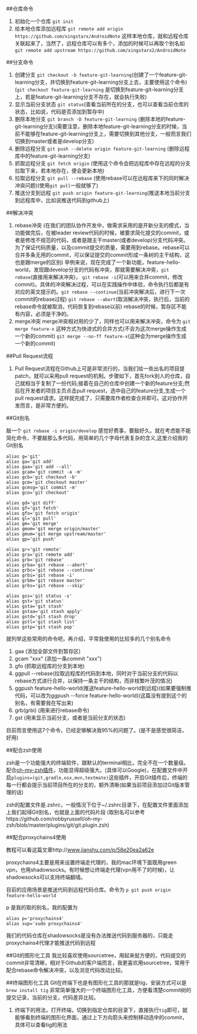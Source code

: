##仓库命令
1. 初始化一个仓库 `git init`
2. 给本地仓库添加远程库 `git remote add origin https://github.com/xingstarx/AndroidNote`  这样本地仓库，就和远程仓库关联起来了，当然了，远程仓库可以有多个，添加的时候可以再取个别名如`git remote add upstream https://github.com/xingstarx2/AndroidNote`

##分支命令

1. 创建分支 `git checkout -b feature-git-learning`(创建了一个feature-git-learning分支，并切换到feature-git-learning分支上去，主要使用这个命令) (`git checkout feature-git-learning` 是切换到feature-git-learning分支上，若是feature-git-learning分支不存在，就会执行失败)
2. 显示当前分支状态 `git status`(查看当前所在的分支，也可以查看当前仓库的状态，比如说，代码是否添加到暂存中)
3. 删除本地分支 `git branch -D feature-git-learning` (删除本地的feature-git-learning分支)(需要注意，删除本地feature-git-learning分支的时候，当前不能够在feature-git-learning分支上，需要切换到其他分支，一般而言我们切换到master或者是develop分支)
4. 删除远程分支 `git push --delete origin feature-git-learning` (删除远程库中的feature-git-learning分支)
5. 抓取远程分支 `git fetch origin` (使用这个命令会把远程库中存在远程的分支拉取下来，若本地存在，便会更新本地)
6. 拉取远程分支 `git pull --rebase` (使用rebase可以在远程库来下的同时解决冲突问题)(使用`git pull`一般就够了)
7. 推送分支到远程 `git push origin feature-git-learning`(推送本地当前分支到远程库中，比如说推送代码到github上)

##解决冲突
1. rebase冲突 (在我们的团队协作开发中，做需求采用的是开新分支的模式，当功能做完后，在被leader review代码的时候，被要求简化提交的commit，或者是修改不规范的代码，或者是跟主干master(或者develop)分支代码冲突。为了保证代码质量，以及commit提交的质量，需要用到rebase。rebase可以合并多条无用的commit，可以保证提交的commit形成一条树的主干结构，这也是跟merge的区别) 举例来说，现在完成了一个新功能，feature-hello-world，发现跟develop分支的代码有冲突，那就需要解决冲突，`git rebase`(直接用来解决冲突)， `git rebase -i`(可以用来合并commit，修改commit)。具体的冲突解决过程，可以在实践操作中体验，命令执行后都是有对应的英文提示的。`git rebase --continue`(当前冲突解决后，进行下一次commit的rebase过程) `git rebase --abort`(取消解决冲突，执行后，当前的rebase命令就被取消，代码恢复到rebase以前) rebase的时候，暂存区不能有内容，必须是干净的。
2. merge冲突 merge冲突相对用的少了，同样也可以用来解决冲突，命令为 `git merge feature-x` 这种方式为快进式的合并方式(不会为这次merge操作生成一个新的commit)  `git merge --no-ff feature-x`(这种会为merge操作生成一个新的commit)


##Pull Request流程
1. Pull Request流程在Github上可是非常流行的，当我们给一些出名的项目提patch，就可以采用pull request的机制。步骤如下，首先fork别人的仓库，自己就相当于复制了一份代码;接着在自己的仓库中创建一个新的feature分支;然后在开发者的项目主页点击pull request，选中自己的feature分支,生成一个pull request请求。这样就完成了，只需要库作者检查合并即可。这对协作开发而言，是非常方便的。

##Git别名

敲一个 `git rebase -i origin/develop` 感觉好费事，要敲好久。就在考虑能不能简化命令，不要敲那么多代码，用简单的几个字母代表复杂的含义,这里介绍我的Git别名

```
alias g='git'
alias ga='git add'
alias gaa='git add --all'
alias gcam='git commit -a -m'
alias gcb='git checkout -b'
alias gcm='git checkout master'
alias gcmsg='git commit -m'
alias gco='git checkout'

alias gd='git diff'
alias gf='git fetch'
alias gfo='git fetch origin'
alias gl='git pull'
alias gm='git merge'
alias gmom='git merge origin/master'
alias gmum='git merge upstream/master'
alias gp='git push'

alias gr='git remote'
alias gra='git remote add'
alias grb='git rebase'
alias grba='git rebase --abort'
alias grbc='git rebase --continue'
alias grbi='git rebase -i'
alias grbm='git rebase master'
alias grbs='git rebase --skip'

alias gss='git status -s'
alias gst='git status'
alias gsta='git stash'
alias gstaa='git stash apply'
alias gstd='git stash drop'
alias gstl='git stash list'
alias gstp='git stash pop'
```

就列举这些常用的命令吧，再介绍，平常我使用的比较多的几个别名命令

1. gaa (添加全部文件到暂存区)
2. gcam "xxx" (添加一条commit "xxx")
3. gfo (抓取远程库的分支到本地)
4. ggpull --rebase(拉取远程库的代码到本地，同时对于当前分支的代码以rebase方式进行合并，以保持一条主干的结构，而非枝繁叶茂的情况)
5. ggpush feature-hello-world(推送feature-hello-world到远程)(如果要强制推代码，可以改为ggpush --force feature-hello-world)(这篇没有提到这个的别名，有需要我在写出来)
6. grb(grbi) (用来进行rebase命令)
7. gst (用来显示当前分支，或者是当前分支的状态)

目前而言使用这7个命令，已经足够解决我95%的问题了。(是不是感觉很简洁，好用)

##配合zsh使用

zsh是一个功能强大的终端软件，跟默认的terminal相比，完全不在一个数量级。配合[oh-my-zsh插件](https://github.com/robbyrussell/oh-my-zsh)，功能显得超级强大。(具体可以Google)，在配置文件中开启`plugins=(git,gradle,osx,mvn,textmate)`这些插件，开启Git插件后，终端的每一行都会提示当前项目所在的分支的，额外清晰(如果当前项目添加过Git版本管理的话)

zsh的配置文件是.zshrc，一般情况下位于~/.zshrc目录下，在配置文件里面添加上我们起得Git别名，也就是上面的代码片段
(取别名可以参考https://github.com/robbyrussell/oh-my-zsh/blob/master/plugins/git/git.plugin.zsh)


##配合proxychains4使用

教程可以看这篇文章http://www.jianshu.com/p/58e20ea2a62e

proxychains4主要是用来设置终端走代理的，我的mac环境下面既用green vpn，也用shadowsocks。有时候想让终端走代理(vpn用不了的时候)，让shadowsocks可以支持终端翻墙。

目前的应用场景是推送代码到远程代码仓库。命令为 `p git push origin feature-hello-world` 

p 是我的取的别名，我的配置为

```
alias p='proxychains4'
alias sup='sudo proxychains4'
```
我们的代码仓库在shadowsocks是没有办法推送代码到服务器的，只能走proxychains4代理才能推送代码到远程

##Git的图形化工具
我比较喜欢使用sourcetree，用起来挺方便的，代码提交的commit非常清晰，相对于Github的客户端而言，我更喜欢用sourcetree，常用于配合rebase命令解决冲突，以及浏览代码改动比较。


##终端图形化工具
Git在终端下也是有图形化工具的那就是tig，安装方式可以是`brew install tig` 非常简单强大的一个终端图形化工具，方便看清楚commit树的提交记录，当前的分支，代码差异比较。

1. 终端下的用法，打开终端，切换到指定仓库的目录下，直接执行`tig`即可，就能够看到终端的图形化界面，通过上下方向箭头来控制移动选中的commit，具体可以查看tig的用法